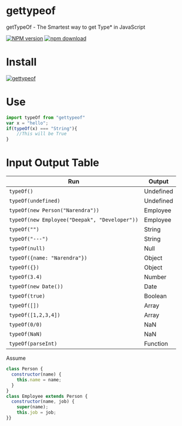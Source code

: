 # gettypeof
getTypeOf - The Smartest way to get Type* in JavaScript

[![NPM version][npm-image]][npm-url]
[![npm download][download-image]][download-url]

[npm-image]: http://img.shields.io/npm/v/gettypeof.svg?style=flat-square
[npm-url]: https://npmjs.org/package/gettypeof
[download-image]: https://img.shields.io/npm/dm/gettypeof.svg?style=flat-square
[download-url]: https://npmjs.org/package/gettypeof

# Install

[![gettypeof](https://nodei.co/npm/gettypeof.png?downloads=true)](https://npmjs.org/package/gettypeof)

# Use
```js
import typeOf from "gettypeof"
var x = "hello";
if(typeOf(x) === "String"){
    //This will be True
}
```
# Input Output Table
| Run | Output |
| --- | --- |
| `typeOf()` | Undefined |
| `typeOf(undefined)` | Undefined |
| `typeOf(new Person("Narendra"))`| Employee |
| `typeOf(new Employee("Deepak", "Developer"))`| Employee |
| `typeOf("")` | String |
| `typeOf("---")` | String |
| `typeOf(null)` | Null |
| `typeOf({name: "Narendra"})` | Object |
| `typeOf({})` | Object |
| `typeOf(3.4)` | Number |
| `typeOf(new Date())` | Date |
| `typeOf(true)` | Boolean |
| `typeOf([])` | Array |
| `typeOf([1,2,3,4])` | Array |
| `typeOf(0/0)` | NaN |
| `typeOf(NaN)` | NaN |
| `typeOf(parseInt)` | Function |
Assume
```js
class Person {
  constructor(name) {
    this.name = name;
  }
}
class Employee extends Person {
  constructor(name, job) {
    super(name);
    this.job = job;
}}
```